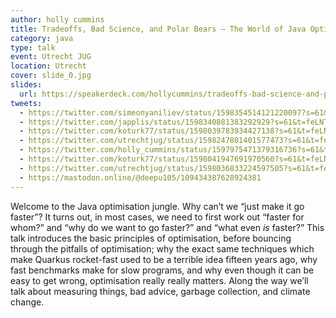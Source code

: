 ```yaml
---
author: holly cummins
title: Tradeoffs, Bad Science, and Polar Bears – The World of Java Optimisation
category: java
type: talk
event: Utrecht JUG
location: Utrecht
cover: slide_0.jpg
slides: 
  url: https://speakerdeck.com/hollycummins/tradeoffs-bad-science-and-polar-bears-the-world-of-java-optimisation-f5a5a60f-644e-40ff-a23f-d2b9b4afec32
tweets: 
  - https://twitter.com/simeonyaniliev/status/1598354514121220097?s=61&t=feLNT6XCfFSiVFOxkBeZ7Q
  - https://twitter.com/japplis/status/1598340881383292929?s=61&t=feLNT6XCfFSiVFOxkBeZ7Q
  - https://twitter.com/koturk77/status/1598039783934427138?s=61&t=feLNT6XCfFSiVFOxkBeZ7Q
  - https://twitter.com/utrechtjug/status/1598247801401577473?s=61&t=feLNT6XCfFSiVFOxkBeZ7Q
  - https://twitter.com/holly_cummins/status/1597975471379316736?s=61&t=feLNT6XCfFSiVFOxkBeZ7Q
  - https://twitter.com/koturk77/status/1598041947691970560?s=61&t=feLNT6XCfFSiVFOxkBeZ7Q
  - https://twitter.com/utrechtjug/status/1598036833224597505?s=61&t=feLNT6XCfFSiVFOxkBeZ7Q
  - https://mastodon.online/@deepu105/109434387628924381
---
```


Welcome to the Java optimisation jungle. Why can’t we “just make it go faster”? It turns out, in most cases, we need to first work out “faster for whom?” and “why do we want to go faster?” and “what even *is* faster?” This talk introduces the basic principles of optimisation, before bouncing through the pitfalls of optimisation; why the exact same techniques which make Quarkus rocket-fast used to be a terrible idea fifteen years ago, why fast benchmarks make for slow programs, and why even though it can be easy to get wrong, optimisation really really matters. Along the way we’ll talk about measuring things, bad advice, garbage collection, and climate change. 